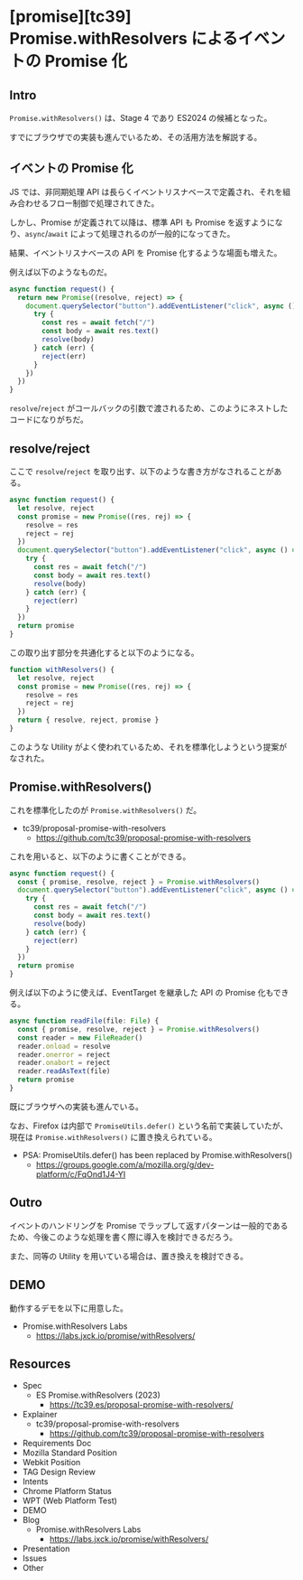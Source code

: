 # [promise][tc39] Promise.withResolvers によるイベントの Promise 化

## Intro

`Promise.withResolvers()` は、Stage 4 であり ES2024 の候補となった。

すでにブラウザでの実装も進んでいるため、その活用方法を解説する。


## イベントの Promise 化

JS では、非同期処理 API は長らくイベントリスナベースで定義され、それを組み合わせるフロー制御で処理されてきた。

しかし、Promise が定義されて以降は、標準 API も Promise を返すようになり、`async`/`await` によって処理されるのが一般的になってきた。

結果、イベントリスナベースの API を Promise 化するような場面も増えた。

例えば以下のようなものだ。

```js
async function request() {
  return new Promise((resolve, reject) => {
    document.querySelector("button").addEventListener("click", async () => {
      try {
        const res = await fetch("/")
        const body = await res.text()
        resolve(body)
      } catch (err) {
        reject(err)
      }
    })
  })
}
```

`resolve`/`reject` がコールバックの引数で渡されるため、このようにネストしたコードになりがちだ。


## resolve/reject

ここで `resolve`/`reject` を取り出す、以下のような書き方がなされることがある。

```js
async function request() {
  let resolve, reject
  const promise = new Promise((res, rej) => {
    resolve = res
    reject = rej
  })
  document.querySelector("button").addEventListener("click", async () => {
    try {
      const res = await fetch("/")
      const body = await res.text()
      resolve(body)
    } catch (err) {
      reject(err)
    }
  })
  return promise
}
```

この取り出す部分を共通化すると以下のようになる。

```js
function withResolvers() {
  let resolve, reject
  const promise = new Promise((res, rej) => {
    resolve = res
    reject = rej
  })
  return { resolve, reject, promise }
}
```

このような Utility がよく使われているため、それを標準化しようという提案がなされた。


## Promise.withResolvers()

これを標準化したのが `Promise.withResolvers()` だ。

- tc39/proposal-promise-with-resolvers
  - https://github.com/tc39/proposal-promise-with-resolvers

これを用いると、以下のように書くことができる。

```js
async function request() {
  const { promise, resolve, reject } = Promise.withResolvers()
  document.querySelector("button").addEventListener("click", async () => {
    try {
      const res = await fetch("/")
      const body = await res.text()
      resolve(body)
    } catch (err) {
      reject(err)
    }
  })
  return promise
}
```

例えば以下のように使えば、EventTarget を継承した API の Promise 化もできる。

```js
async function readFile(file: File) {
  const { promise, resolve, reject } = Promise.withResolvers()
  const reader = new FileReader()
  reader.onload = resolve
  reader.onerror = reject
  reader.onabort = reject
  reader.readAsText(file)
  return promise
}
```

既にブラウザへの実装も進んでいる。

なお、Firefox は内部で `PromiseUtils.defer()` という名前で実装していたが、現在は `Promise.withResolvers()` に置き換えられている。

- PSA: PromiseUtils.defer() has been replaced by Promise.withResolvers()
  - https://groups.google.com/a/mozilla.org/g/dev-platform/c/FqOnd1J4-YI


## Outro

イベントのハンドリングを Promise でラップして返すパターンは一般的であるため、今後このような処理を書く際に導入を検討できるだろう。

また、同等の Utility を用いている場合は、置き換えを検討できる。


## DEMO

動作するデモを以下に用意した。

- Promise.withResolvers Labs
  - https://labs.jxck.io/promise/withResolvers/


## Resources

- Spec
  - ES Promise.withResolvers (2023)
    - https://tc39.es/proposal-promise-with-resolvers/
- Explainer
  - tc39/proposal-promise-with-resolvers
    - https://github.com/tc39/proposal-promise-with-resolvers
- Requirements Doc
- Mozilla Standard Position
- Webkit Position
- TAG Design Review
- Intents
- Chrome Platform Status
- WPT (Web Platform Test)
- DEMO
- Blog
  - Promise.withResolvers Labs
    - https://labs.jxck.io/promise/withResolvers/
- Presentation
- Issues
- Other